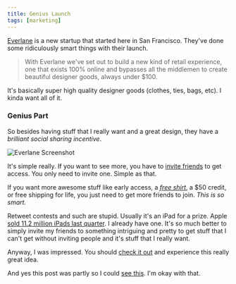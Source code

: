 ```yaml
---
title: Genius Launch
tags: [marketing]
---
```


[Everlane](http://www.everlane.com/i/f8leoo) is a new startup that started here in San Francisco. They've done some ridiculously smart things with their launch.

> With Everlane we've set out to build a new kind of retail experience, one that exists 100% online and bypasses all the middlemen to create beautiful designer goods, always under $100.

It's basically super high quality designer goods (clothes, ties, bags, etc). I kinda want all of it.

### Genius Part

So besides having stuff that I really want and a great design, they have a *brilliant social sharing incentive*.

![Everlane Screenshot](http://assets.samsoff.es/posts/genius-launch/everlane.png)

It's simple really. If you want to see more, you have to [invite friends](http://www.everlane.com/i/f8leoo) to get access. You only need to invite one. Simple as that.

If you want more awesome stuff like early access, a [*free shirt*](http://www.everlane.com/i/f8leoo), a $50 credit, or free shipping for life, you just need to get more friends to join. *This is so smart.*

Retweet contests and such are stupid. Usually it's an iPad for a prize. Apple [sold 11.2 million iPads last quarter](http://daringfireball.net/linked/2011/10/18/aapl-q4-2011). I already have one. It's so much better to simply invite my friends to something intriguing and pretty to get stuff that I can't get without inviting people <span class="gray">and it's stuff that I really want</span>.

Anyway, I was impressed. You should [check it out](http://www.everlane.com/i/f8leoo) and experience this really great idea.

<span class="gray">And yes this post was partly so I could [see this](http://soff.me/BMiF). I'm okay with that.</span>
